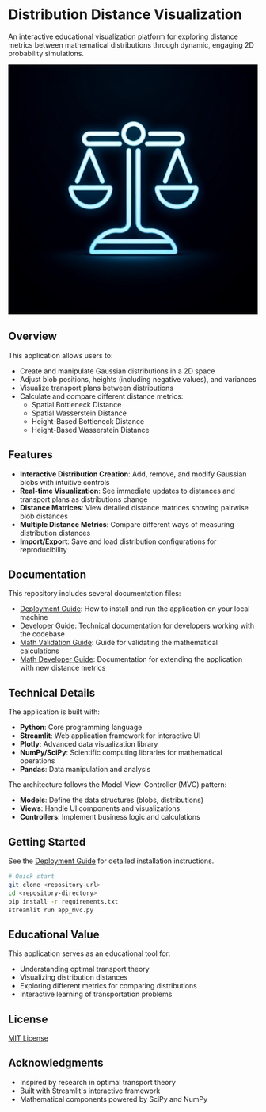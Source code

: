 # Distribution Distance Visualization

An interactive educational visualization platform for exploring distance metrics between mathematical distributions through dynamic, engaging 2D probability simulations.

![Application Screenshot](generated-icon.png)

## Overview

This application allows users to:

- Create and manipulate Gaussian distributions in a 2D space
- Adjust blob positions, heights (including negative values), and variances
- Visualize transport plans between distributions
- Calculate and compare different distance metrics:
  - Spatial Bottleneck Distance
  - Spatial Wasserstein Distance
  - Height-Based Bottleneck Distance
  - Height-Based Wasserstein Distance

## Features

- **Interactive Distribution Creation**: Add, remove, and modify Gaussian blobs with intuitive controls
- **Real-time Visualization**: See immediate updates to distances and transport plans as distributions change
- **Distance Matrices**: View detailed distance matrices showing pairwise blob distances
- **Multiple Distance Metrics**: Compare different ways of measuring distribution distances
- **Import/Export**: Save and load distribution configurations for reproducibility

## Documentation

This repository includes several documentation files:

- [Deployment Guide](DEPLOYMENT.md): How to install and run the application on your local machine
- [Developer Guide](DEVELOPER.md): Technical documentation for developers working with the codebase
- [Math Validation Guide](MATH_VALIDATION.md): Guide for validating the mathematical calculations
- [Math Developer Guide](MATH_DEVELOPER.md): Documentation for extending the application with new distance metrics

## Technical Details

The application is built with:

- **Python**: Core programming language
- **Streamlit**: Web application framework for interactive UI
- **Plotly**: Advanced data visualization library
- **NumPy/SciPy**: Scientific computing libraries for mathematical operations
- **Pandas**: Data manipulation and analysis

The architecture follows the Model-View-Controller (MVC) pattern:

- **Models**: Define the data structures (blobs, distributions)
- **Views**: Handle UI components and visualizations
- **Controllers**: Implement business logic and calculations

## Getting Started

See the [Deployment Guide](DEPLOYMENT.md) for detailed installation instructions.

```bash
# Quick start
git clone <repository-url>
cd <repository-directory>
pip install -r requirements.txt
streamlit run app_mvc.py
```

## Educational Value

This application serves as an educational tool for:

- Understanding optimal transport theory
- Visualizing distribution distances
- Exploring different metrics for comparing distributions
- Interactive learning of transportation problems

## License

[MIT License](LICENSE)

## Acknowledgments

- Inspired by research in optimal transport theory
- Built with Streamlit's interactive framework
- Mathematical components powered by SciPy and NumPy